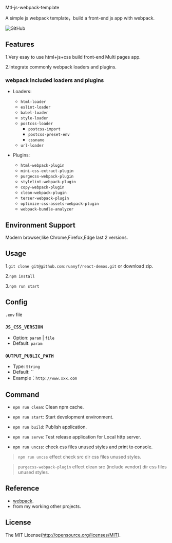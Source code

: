 Mtl-js-webpack-template

A simple js webpack template，build a front-end js app with webpack.

![GitHub](https://img.shields.io/github/license/Srooter/Mtl-js-webpack-template)

## Features

1.Very esay to use html+js+css build front-end Multi pages app.

2.Integrate commonly webpack loaders and plugins.

### webpack Included loaders and plugins

- Loaders:
  - `html-loader`
  - `eslint-loader`
  - `babel-loader`
  - `style-loader`
  - `postcss-loader`
    - `postcss-import`
    - `postcss-preset-env`
    - `cssnano`
  - `url-loader`

- Plugins:
  - `html-webpack-plugin`
  - `mini-css-extract-plugin`
  - `purgecss-webpack-plugin`
  - `stylelint-webpack-plugin`
  - `copy-webpack-plugin`
  - `clean-webpack-plugin`
  - `terser-webpack-plugin`
  - `optimize-css-assets-webpack-plugin`
  - `webpack-bundle-analyzer`
    
## Environment Support

Modern browser,like Chrome,Firefox,Edge last 2 versions.

## Usage

1.`git clone git@github.com:ruanyf/react-demos.git` or download zip.

2.`npm install`

3.`npm run start`

## Config 

`.env` file 

### `JS_CSS_VERSION`

- Option: `param` | `file`
- Default: `param`

### `OUTPUT_PUBLIC_PATH`

- Type: `String`
- Default: ``
- Example：`http://www.xxx.com`                      

## Command 

- `npm run clean`: Clean npm cache.

- `npm run start`: Start development environment.

- `npm run build`: Publish application.

- `npm run serve`: Test release application for Local http server.

- `npm run uncss`: check css files unused styles and print to console.

> `npm run uncss` effect check src dir css files unused styles.

> `purgecss-webpack-plugin` effect clean src (include vendor) dir css files unused styles.

## Reference

- [webpack](https://webpack.js.org/).
- from my working other projects.

## License

The MIT License(http://opensource.org/licenses/MIT).
